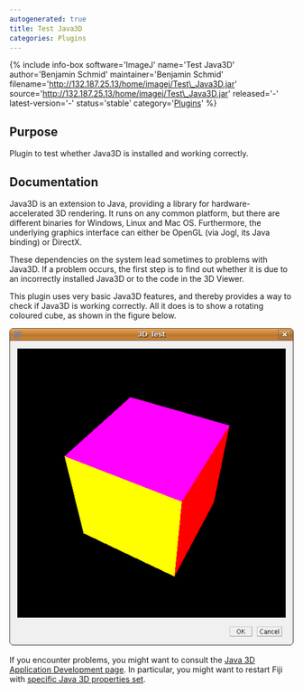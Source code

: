 ```yaml
---
autogenerated: true
title: Test Java3D
categories: Plugins
---
```


{% include info-box software='ImageJ' name='Test Java3D' author='Benjamin Schmid' maintainer='Benjamin Schmid' filename='http://132.187.25.13/home/imagej/Test\_Java3D.jar' source='http://132.187.25.13/home/imagej/Test\_Java3D.jar' released='-' latest-version='-' status='stable' category='[Plugins](Category_Plugins)' %}

## Purpose

Plugin to test whether Java3D is installed and working correctly.

## Documentation

Java3D is an extension to Java, providing a library for hardware-accelerated 3D rendering. It runs on any common platform, but there are different binaries for Windows, Linux and Mac OS. Furthermore, the underlying graphics interface can either be OpenGL (via Jogl, its Java binding) or DirectX.

These dependencies on the system lead sometimes to problems with Java3D. If a problem occurs, the first step is to find out whether it is due to an incorrectly installed Java3D or to the code in the 3D Viewer.

This plugin uses very basic Java3D features, and thereby provides a way to check if Java3D is working correctly. All it does is to show a rotating coloured cube, as shown in the figure below.

![](/media/test-java3d.png "Test_Java3D.png")

If you encounter problems, you might want to consult the [Java 3D Application Development page](http://wiki.java.net/bin/view/Javadesktop/Java3DApplicationDevelopment). In particular, you might want to restart Fiji with [specific Java 3D properties set](http://wiki.java.net/bin/view/Javadesktop/Java3DApplicationDevelopment#java-3d-system-properties).


